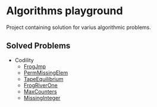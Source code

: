# Algorithms playground

Project containing solution for varius algorithmic problems.

## Solved Problems

* Codility
  * [FrogJmp](https://github.com/akegalj/algorithms_playground/blob/master/codility/FrogJmp.py)
  * [PermMissingElem](https://github.com/akegalj/algorithms_playground/blob/master/codility/PermMissingElem.py)
  * [TapeEquilibrium](https://github.com/akegalj/algorithms_playground/blob/master/codility/TapeEquilibrium.py)
  * [FrogRiverOne](https://github.com/akegalj/algorithms_playground/blob/master/codility/FrogRiverOne.py)
  * [MaxCounters](https://github.com/akegalj/algorithms_playground/blob/master/codility/MaxCounters.py)
  * [MissingInteger](https://github.com/akegalj/algorithms_playground/blob/master/codility/MissingInteger.py)
